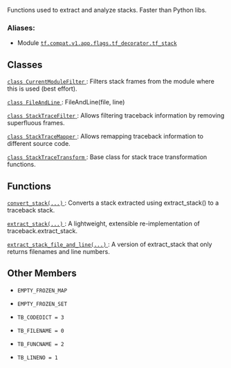 Functions used to extract and analyze stacks.  Faster than Python libs.



### Aliases:

- Module [ `tf.compat.v1.app.flags.tf_decorator.tf_stack` ](/api_docs/python/tf/compat/v1/flags/tf_decorator/tf_stack)



## Classes
[ `class CurrentModuleFilter` ](https://tensorflow.google.cn/api_docs/python/tf/compat/v1/flags/tf_decorator/tf_stack/CurrentModuleFilter): Filters stack frames from the module where this is used (best effort).

[ `class FileAndLine` ](https://tensorflow.google.cn/api_docs/python/tf/compat/v1/flags/tf_decorator/tf_stack/FileAndLine): FileAndLine(file, line)

[ `class StackTraceFilter` ](https://tensorflow.google.cn/api_docs/python/tf/compat/v1/flags/tf_decorator/tf_stack/StackTraceFilter): Allows filtering traceback information by removing superfluous frames.

[ `class StackTraceMapper` ](https://tensorflow.google.cn/api_docs/python/tf/compat/v1/flags/tf_decorator/tf_stack/StackTraceMapper): Allows remapping traceback information to different source code.

[ `class StackTraceTransform` ](https://tensorflow.google.cn/api_docs/python/tf/compat/v1/flags/tf_decorator/tf_stack/StackTraceTransform): Base class for stack trace transformation functions.



## Functions
[ `convert_stack(...)` ](https://tensorflow.google.cn/api_docs/python/tf/compat/v1/flags/tf_decorator/tf_stack/convert_stack): Converts a stack extracted using extract_stack() to a traceback stack.

[ `extract_stack(...)` ](https://tensorflow.google.cn/api_docs/python/tf/compat/v1/flags/tf_decorator/tf_stack/extract_stack): A lightweight, extensible re-implementation of traceback.extract_stack.

[ `extract_stack_file_and_line(...)` ](https://tensorflow.google.cn/api_docs/python/tf/compat/v1/flags/tf_decorator/tf_stack/extract_stack_file_and_line): A version of extract_stack that only returns filenames and line numbers.



## Other Members

-  `EMPTY_FROZEN_MAP`  []()

-  `EMPTY_FROZEN_SET`  []()

-  `TB_CODEDICT = 3`  []()

-  `TB_FILENAME = 0`  []()

-  `TB_FUNCNAME = 2`  []()

-  `TB_LINENO = 1`  []()

